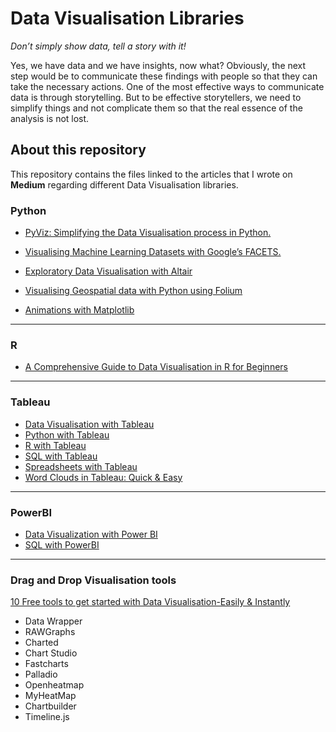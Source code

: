 # Data Visualisation Libraries

*Don’t simply show data, tell a story with it!*

Yes, we have data and we have insights, now what? Obviously, the next step would be to communicate these findings with people so that they can take the necessary actions. One of the most effective ways to communicate data is through storytelling. But to be effective storytellers, we need to simplify things and not complicate them so that the real essence of the analysis is not lost.

## About this repository 
This repository contains the files linked to the articles that I wrote on **Medium** regarding different Data Visualisation libraries.

### Python
* [PyViz: Simplifying the Data Visualisation process in Python.](https://towardsdatascience.com/pyviz-simplifying-the-data-visualisation-process-in-python-1b6d2cb728f1)

* [Visualising Machine Learning Datasets with Google’s  FACETS.](https://towardsdatascience.com/visualising-machine-learning-datasets-with-googles-facets-462d923251b3)

* [Exploratory Data Visualisation with Altair](https://medium.com/analytics-vidhya/exploratory-data-visualisation-with-altair-b8d85494795c)

* [Visualising Geospatial data with Python using Folium](https://medium.com/datadriveninvestor/visualising-geospatial-data-with-python-d3b1c519f31)
  
* [Animations with Matplotlib](https://towardsdatascience.com/animations-with-matplotlib-d96375c5442c)
 
---

### R
* [A Comprehensive Guide to Data Visualisation in R for Beginners](https://towardsdatascience.com/a-guide-to-data-visualisation-in-r-for-beginners-ef6d41a34174)

---

### Tableau

* [Data Visualisation with Tableau](https://medium.com/@parulnith/data-visualisation-with-tableau-150f99a39bba)
* [Python with Tableau](https://lnkd.in/fKjCwqT)
* [R with Tableau](https://lnkd.in/fduEeat)
* [SQL with Tableau](https://medium.com/@parulnith/using-tableau-to-leverage-sql-287365f90d3?source=friends_link&sk=c5a1cfbf08d4a6e926b884ffedbf87b1)   
* [Spreadsheets with Tableau](https://www.datacamp.com/community/tutorials/spreadsheets-tableau)
* [Word Clouds in Tableau: Quick & Easy](https://towardsdatascience.com/word-clouds-in-tableau-quick-easy-e71519cf507a)
---

### PowerBI
* [Data Visualization with Power BI](https://www.datacamp.com/community/tutorials/data-visualisation-powerbi)
* [SQL with PowerBI](https://www.datacamp.com/community/tutorials/sql-with-powerbi)
---

### Drag and Drop Visualisation tools
[10 Free tools to get started with Data Visualisation-Easily & Instantly](https://towardsdatascience.com/10-free-tools-to-instantly-get-started-with-data-visualisation-d7fadb5f6dce)
 * Data Wrapper
 * RAWGraphs
 * Charted
 * Chart Studio
 * Fastcharts
 * Palladio
 * Openheatmap
 * MyHeatMap
 * Chartbuilder
 * Timeline.js


